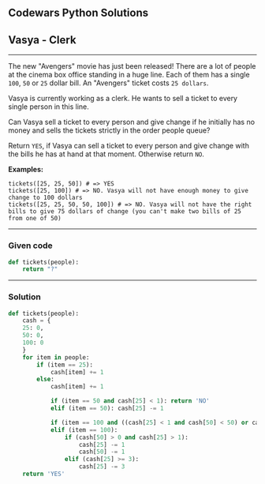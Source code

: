
Codewars Python Solutions
---
## Vasya - Clerk <br>
---
The new "Avengers" movie has just been released! There are a lot of people at the cinema box office standing in a huge line. Each of them has a single ```100```, ```50``` or ```25``` dollar bill. An "Avengers" ticket costs ```25 dollars```.

Vasya is currently working as a clerk. He wants to sell a ticket to every single person in this line.

Can Vasya sell a ticket to every person and give change if he initially has no money and sells the tickets strictly in the order people queue?

Return ```YES```, if Vasya can sell a ticket to every person and give change with the bills he has at hand at that moment. Otherwise return ```NO```.

**Examples:**
```
tickets([25, 25, 50]) # => YES 
tickets([25, 100]) # => NO. Vasya will not have enough money to give change to 100 dollars
tickets([25, 25, 50, 50, 100]) # => NO. Vasya will not have the right bills to give 75 dollars of change (you can't make two bills of 25 from one of 50)
```


---
### Given code
```python
def tickets(people):
    return "?"
```
---
### Solution
```python
def tickets(people):
    cash = {
    25: 0,
    50: 0,
    100: 0
    }
    for item in people:
        if (item == 25):
            cash[item] += 1
        else:
            cash[item] += 1

            if (item == 50 and cash[25] < 1): return 'NO'
            elif (item == 50): cash[25] -= 1

            if (item == 100 and ((cash[25] < 1 and cash[50] < 50) or cash[25] < 3)): return 'NO'
            elif (item == 100):
                if (cash[50] > 0 and cash[25] > 1):
                    cash[25] -= 1
                    cash[50] -= 1
                elif (cash[25] >= 3):
                    cash[25] -= 3
    return 'YES'
```
